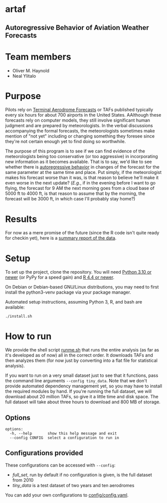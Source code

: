 # artaf

## Autoregressive Behavior of Aviation Weather Forecasts

# Team members

- Oliver M. Haynold
- Neal Ylitalo

# Purpose

Pilots rely on [Terminal Aerodrome Forecasts](https://en.wikipedia.org/wiki/Terminal_aerodrome_forecast) or TAFs
published typically every six hours for about 700 airports in the United States. AAlthough these forecasts rely on
computer models, they still involve significant human judgment and are prepared by meteorologists. In the verbal
discussions accompanying the formal forecasts, the meteorologists sometimes make mention of "not yet" including or
changing something they foresee since they're not certain enough yet to find doing so worthwhile.

The purpose of this program is to see if we can find evidence of the meteorologists being too conservative (or too
aggressive) in incorporating new information as it becomes available. That is to say, we'd like to see whether there is
[autoregressive behavior](https://en.wikipedia.org/wiki/Autoregressive_model) in changes of the forecast for the same
parameter at the same time and place. Put simply, if the meteorologist makes his forecast worse than it was, is that
reason to believe he'll make it even worse in the next update? (*E.g.*, if in the evening before I want to go flying,
the forecast for 9 AM the next morning goes from a cloud base of 5000 ft to 4000 ft, is that reason to assume that by
the morning, the forecast will be 3000 ft, in which case I'll probably stay home?)

# Results

For now as a mere promise of the future (since the R code isn't quite ready for checkin yet), here is a [summary report
of the data](output/Statistics.md).

# Setup

To set up the project, clone the repository. You will need [Python 3.10 or newer](https://www.python.org/downloads/) 
(or PyPy for a speed gain) and [R 4.4 or newer](https://cran.r-project.org/).

On Debian or Debian-based GNU/Linux distributions, you may need to first install the python3-venv package via your 
package manager.

Automated setup instructions, assuming Python 3, R, and bash are available:

```commandline
./install.sh
```

# How to run

We provide the shell script [runme.sh](runme.sh) that runs the entire analysis (as far as it's developed
as of now) all in the correct order. It downloads TAFs and then analyzes them (for now just by converting into a flat
file for statistical analysis).

If you want to run on a very small dataset just to see that it functions, pass the command line arguments
``--config tiny_data``. Note that we don't provide automated dependency management yet, so you
may have to install the required modules by hand. If you're running the full dataset, we will download about
20 million TAFs, so give it a little time and disk space. The full dataset will take about three hours to
download and 800 MB of storage.

## Options

```
options:
  -h, --help       show this help message and exit
  --config CONFIG  select a configuration to run in
```

## Configurations provided

These configurations can be accessed with `--config`:

- *full_set*, run by default if no configuration is given, is the full dataset from 2010
- *tiny_data* is a test dataset of two years and ten aerodromes

You can add your own configurations to [config/config.yaml](config/config.yaml).